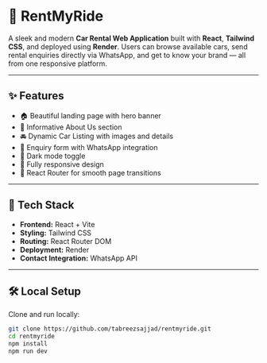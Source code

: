 # 🚗 RentMyRide

A sleek and modern **Car Rental Web Application** built with **React**, **Tailwind CSS**, and deployed using **Render**. Users can browse available cars, send rental enquiries directly via WhatsApp, and get to know your brand — all from one responsive platform.

---

## ✨ Features

- 🏠 Beautiful landing page with hero banner
- 📄 Informative About Us section
- 🚘 Dynamic Car Listing with images and details
- 📝 Enquiry form with WhatsApp integration
- 🌙 Dark mode toggle
- 📱 Fully responsive design
- 🔄 React Router for smooth page transitions

---

## 🚀 Tech Stack

- **Frontend:** React + Vite
- **Styling:** Tailwind CSS
- **Routing:** React Router DOM
- **Deployment:** Render
- **Contact Integration:** WhatsApp API

---


## 🛠️ Local Setup

Clone and run locally:

```bash
git clone https://github.com/tabreezsajjad/rentmyride.git
cd rentmyride
npm install
npm run dev

